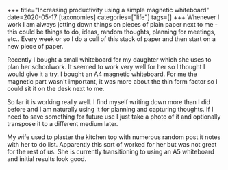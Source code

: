 +++
title="Increasing productivity using a simple magnetic whiteboard"
date=2020-05-17
[taxonomies]
categories=["life"]
tags=[]
+++
Whenever I work I am always jotting down things on pieces of plain paper next to me - this could be things to do, ideas, random thoughts, planning for meetings, etc.. Every week or so I do a cull of this stack of paper and then start on a new piece of paper. 
<!-- more -->

Recently I bought a small whiteboard for my daughter which she uses to plan her schoolwork. It seemed to work very well for her so I thought I would give it a try. I bought an A4 magnetic whiteboard. For me the magnetic part wasn't important, it was more about the thin form factor so I could sit it on the desk next to me.

So far it is working really well. I find myself writing down more than I did before and I am naturally using it for planning and capturing thoughts. If I need to save something for future use I just take a photo of it and optionally transpose it to a different medium later.

My wife used to plaster the kitchen top with numerous random post it notes with her to do list. Apparently this sort of worked for her but was not great for the rest of us. She is currently transitioning to using an A5 whiteboard and initial results look good.


